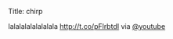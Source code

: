 Title: chirp

lalalalalalalalala <a href="http://t.co/pFlrbtdI">http://t.co/pFlrbtdI</a> via <a href="http://twitter.com/youtube">@youtube</a>
